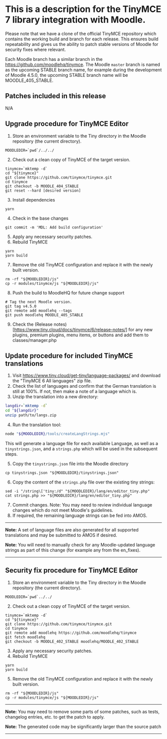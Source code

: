 # This is a description for the TinyMCE 7 library integration with Moodle.

Please note that we have a clone of the official TinyMCE repository which contains the working build and branch for each release. This ensures build repeatability and gives us the ability to patch stable versions of Moodle for security fixes where relevant.

Each Moodle branch has a similar branch in the https://github.com/moodlehq/tinymce.
The Moodle `master` branch is named as the upcoming STABLE branch name, for example during the development of Moodle 4.5.0, the upcoming STABLE branch name will be MOODLE_405_STABLE.

## Patches included in this release

N/A

## Upgrade procedure for TinyMCE Editor

1. Store an environment variable to the Tiny directory in the Moodle repository (the current directory).

 ```
MOODLEDIR=`pwd`/../../
 ```

2. Check out a clean copy of TinyMCE of the target version.

 ```
tinymce=`mktemp -d`
cd "${tinymce}"
git clone https://github.com/tinymce/tinymce.git
cd tinymce
git checkout -b MOODLE_404_STABLE
git reset --hard [desired version]
 ```

3. Install dependencies

 ```
yarn
 ```

4. Check in the base changes

 ```
git commit -m 'MDL: Add build configuration'
 ```

5. Apply any necessary security patches.
6. Rebuild TinyMCE

 ```
yarn
yarn build
 ```

7. Remove the old TinyMCE configuration and replace it with the newly built version.

 ```
rm -rf "${MOODLEDIR}/js"
cp -r modules/tinymce/js "${MOODLEDIR}/js"
 ```

8. Push the build to MoodleHQ for future change support

 ```
# Tag the next Moodle version.
git tag v4.5.0
git remote add moodlehq --tags
git push moodlehq MOODLE_405_STABLE
 ```

9. Check the (Release notes)[https://www.tiny.cloud/docs/tinymce/6/release-notes/] for any new plugins, premium plugins, menu items, or buttons and add them to classes/manager.php

## Update procedure for included TinyMCE translations

1. Visit https://www.tiny.cloud/get-tiny/language-packages/ and download the "TinyMCE 6 All languages" zip file.
2. Check the list of languages and confirm that the German translation is still at 100%. If not, then make a note of a language which is.
3. Unzip the translation into a new directory:

 ```bash
langdir=`mktemp -d`
cd "${langdir}"
unzip path/to/langs.zip
 ```

4. Run the translation tool:

 ```bash
node "${MOODLEDIR}/tools/createLangStrings.mjs"
 ```

 This will generate a language file for each available Language, as well as a `tinystrings.json`, and a `strings.php` which will be used in the subsequent steps.

5. Copy the `tinystrings.json` file into the Moodle directory

 ```
cp tinystrings.json "${MOODLEDIR}/tinystrings.json"
 ```

6. Copy the content of the `strings.php` file over the existing tiny strings:

 ```
sed -i "/string\['tiny:/d" "${MOODLEDIR}/lang/en/editor_tiny.php"
cat strings.php >> "${MOODLEDIR}/lang/en/editor_tiny.php"
 ```

7. Commit changes. Note: You may need to review individual language changes which do not meet Moodle's guidelines.
8. If required, the remaining language strings can be fed into AMOS.

---

**Note:** A set of language files are also generated for all supported translations and may be submitted to AMOS if desired.

**Note:** You will need to manually check for any Moodle-updated language strings as part of this change (for example any from the en_fixes).

---

## Security fix procedure for TinyMCE Editor

1. Store an environment variable to the Tiny directory in the Moodle repository (the current directory).

 ```
MOODLEDIR=`pwd`../../
 ```

2. Check out a clean copy of TinyMCE of the target version.

 ```
tinymce=`mktemp -d`
cd "${tinymce}"
git clone https://github.com/tinymce/tinymce.git
cd tinymce
git remote add moodlehq https://github.com/moodlehq/tinymce
git fetch moodlehq
git checkout -b MOODLE_402_STABLE moodlehq/MOODLE_402_STABLE
 ```

3. Apply any necessary security patches.
4. Rebuild TinyMCE

 ```
yarn
yarn build
 ```

5. Remove the old TinyMCE configuration and replace it with the newly built version.

 ```
rm -rf "${MOODLEDIR}/js"
cp -r modules/tinymce/js "${MOODLEDIR}/js"
 ```

---

**Note:** You may need to remove some parts of some patches, such as tests, changelog entries, etc. to get the patch to apply.

**Note:** The generated code may be significantly larger than the source patch

---
